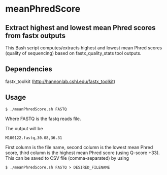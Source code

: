 # meanPhredScore

## Extract highest and lowest mean Phred scores from fastx outputs
This Bash script computes/extracts highest and lowest mean Phred scores (quality of sequencing) based on fastx_quality_stats tool outputs.

## Dependencies
fastx_toolkit (http://hannonlab.cshl.edu/fastx_toolkit)

## Usage
```
$ ./meanPhredScore.sh FASTQ
```
Where FASTQ is the fastq reads file.

The output will be 
```
M100122.fastq,30.08,36.31
```
First column is the file name, second column is the lowest mean Phred score, third column is the highest mean Phred score (using Q-score +33). This can be saved to CSV file (comma-separated) by using
```
$ ./meanPhredScore.sh FASTQ > DESIRED_FILENAME
```



